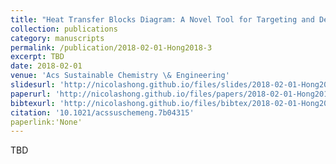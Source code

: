 ```yaml
---
title: "Heat Transfer Blocks Diagram: A Novel Tool for Targeting and Design of Heat Exchanger Networks Inside Heat Integrated Water Allocation Networks"
collection: publications
category: manuscripts
permalink: /publication/2018-02-01-Hong2018-3
excerpt: TBD
date: 2018-02-01
venue: 'Acs Sustainable Chemistry \& Engineering'
slidesurl: 'http://nicolashong.github.io/files/slides/2018-02-01-Hong2018-3.pdf'
paperurl: 'http://nicolashong.github.io/files/papers/2018-02-01-Hong2018-3.pdf'
bibtexurl: 'http://nicolashong.github.io/files/bibtex/2018-02-01-Hong2018-3.bib'
citation: '10.1021/acssuschemeng.7b04315'
paperlink:'None'
---
```


TBD
